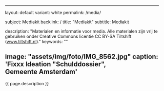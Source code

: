 
---
layout: default
variant: white
permalink: /media/

subject: Mediakit
backlink: /
title: "Mediakit"
subtitle: Mediakit

description: "Materialen en informatie voor media. Alle materialen zijn vrij te gebruiken onder Creative Commons licentie CC BY-SA Tiltshift (www.tiltshift.nl)."
keywords: ""

image: "assets/img/foto/IMG_8562.jpg"
caption: 'Fixxx Ideation "Schulddossier", Gemeente&nbsp;Amsterdam'
---
{{ page.description }}
